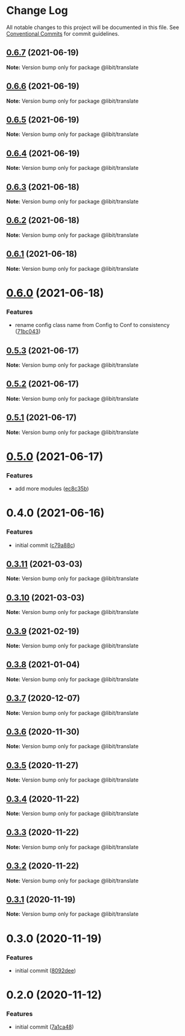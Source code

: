 # Change Log

All notable changes to this project will be documented in this file.
See [Conventional Commits](https://conventionalcommits.org) for commit guidelines.

## [0.6.7](https://gitr.net/mindary/libit/compare/@libit/translate@0.6.6...@libit/translate@0.6.7) (2021-06-19)

**Note:** Version bump only for package @libit/translate





## [0.6.6](https://gitr.net/mindary/libit/compare/@libit/translate@0.6.5...@libit/translate@0.6.6) (2021-06-19)

**Note:** Version bump only for package @libit/translate





## [0.6.5](https://gitr.net/mindary/libit/compare/@libit/translate@0.6.4...@libit/translate@0.6.5) (2021-06-19)

**Note:** Version bump only for package @libit/translate





## [0.6.4](https://gitr.net/mindary/libit/compare/@libit/translate@0.6.3...@libit/translate@0.6.4) (2021-06-19)

**Note:** Version bump only for package @libit/translate





## [0.6.3](https://gitr.net/mindary/libit/compare/@libit/translate@0.6.2...@libit/translate@0.6.3) (2021-06-18)

**Note:** Version bump only for package @libit/translate





## [0.6.2](https://gitr.net/mindary/libit/compare/@libit/translate@0.6.1...@libit/translate@0.6.2) (2021-06-18)

**Note:** Version bump only for package @libit/translate





## [0.6.1](https://gitr.net/mindary/libit/compare/@libit/translate@0.6.0...@libit/translate@0.6.1) (2021-06-18)

**Note:** Version bump only for package @libit/translate





# [0.6.0](https://gitr.net/mindary/libit/compare/@libit/translate@0.5.3...@libit/translate@0.6.0) (2021-06-18)


### Features

* rename config class name from Config to Conf to consistency ([71bc043](https://gitr.net/mindary/libit/commits/71bc04365dd4366b48b3e6f9531e24ad4544c2a2))





## [0.5.3](https://gitr.net/mindary/libit/compare/@libit/translate@0.5.2...@libit/translate@0.5.3) (2021-06-17)

**Note:** Version bump only for package @libit/translate





## [0.5.2](https://gitr.net/mindary/libit/compare/@libit/translate@0.5.1...@libit/translate@0.5.2) (2021-06-17)

**Note:** Version bump only for package @libit/translate





## [0.5.1](https://gitr.net/mindary/libit/compare/@libit/translate@0.5.0...@libit/translate@0.5.1) (2021-06-17)

**Note:** Version bump only for package @libit/translate





# [0.5.0](https://gitr.net/mindary/libit/compare/@libit/translate@0.4.0...@libit/translate@0.5.0) (2021-06-17)


### Features

* add more modules ([ec8c35b](https://gitr.net/mindary/libit/commits/ec8c35b18b46fd894731b63383e766973070cc52))





# 0.4.0 (2021-06-16)


### Features

* initial commit ([c79a88c](https://gitr.net/mindary/libit/commits/c79a88c56e4c98155d80e15cf0e83be24593af27))





## [0.3.11](https://gitr.net/mindary/libit/compare/@libit/translate@0.3.9...@libit/translate@0.3.11) (2021-03-03)

**Note:** Version bump only for package @libit/translate





## [0.3.10](https://gitr.net/mindary/libit/compare/@libit/translate@0.3.9...@libit/translate@0.3.10) (2021-03-03)

**Note:** Version bump only for package @libit/translate





## [0.3.9](https://gitr.net/mindary/libit/compare/@libit/translate@0.3.8...@libit/translate@0.3.9) (2021-02-19)

**Note:** Version bump only for package @libit/translate





## [0.3.8](https://gitr.net/mindary/libit/compare/@libit/translate@0.3.7...@libit/translate@0.3.8) (2021-01-04)

**Note:** Version bump only for package @libit/translate





## [0.3.7](https://gitr.net/mindary/libit/compare/@libit/translate@0.3.6...@libit/translate@0.3.7) (2020-12-07)

**Note:** Version bump only for package @libit/translate





## [0.3.6](https://gitr.net/mindary/libit/compare/@libit/translate@0.3.5...@libit/translate@0.3.6) (2020-11-30)

**Note:** Version bump only for package @libit/translate





## [0.3.5](https://gitr.net/mindary/libit/compare/@libit/translate@0.3.4...@libit/translate@0.3.5) (2020-11-27)

**Note:** Version bump only for package @libit/translate





## [0.3.4](https://gitr.net/mindary/libit/compare/@libit/translate@0.3.3...@libit/translate@0.3.4) (2020-11-22)

**Note:** Version bump only for package @libit/translate





## [0.3.3](https://gitr.net/mindary/libit/compare/@libit/translate@0.3.2...@libit/translate@0.3.3) (2020-11-22)

**Note:** Version bump only for package @libit/translate





## [0.3.2](https://gitr.net/mindary/libit/compare/@libit/translate@0.3.1...@libit/translate@0.3.2) (2020-11-22)

**Note:** Version bump only for package @libit/translate





## [0.3.1](https://gitr.net/mindary/libit/compare/@libit/translate@0.3.0...@libit/translate@0.3.1) (2020-11-19)

**Note:** Version bump only for package @libit/translate





# 0.3.0 (2020-11-19)


### Features

* initial commit ([8092dee](https://gitr.net/mindary/libit/commits/8092dee0235e68d2151cc86c48718d52529ead25))





# 0.2.0 (2020-11-12)


### Features

* initial commit ([7a1ca48](https://gitr.net/mindary/libit/commits/7a1ca48de96a5db1bf29d359d6d4eadf9dd5eab6))
